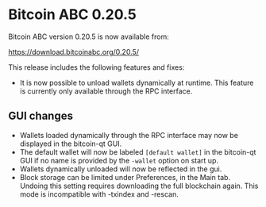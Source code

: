 Bitcoin ABC 0.20.5
==================

Bitcoin ABC version 0.20.5 is now available from:

  <https://download.bitcoinabc.org/0.20.5/>

This release includes the following features and fixes:

 - It is now possible to unload wallets dynamically at runtime. This feature is
   currently only available through the RPC interface.

GUI changes
-----------

 - Wallets loaded dynamically through the RPC interface may now be displayed in
   the bitcoin-qt GUI.
 - The default wallet will now be labeled `[default wallet]` in the bitcoin-qt
   GUI if no name is provided by the `-wallet` option on start up.
 - Wallets dynamically unloaded will now be reflected in the gui.
 - Block storage can be limited under Preferences, in the Main tab. Undoing
   this setting requires downloading the full blockchain again. This mode is
   incompatible with -txindex and -rescan.
